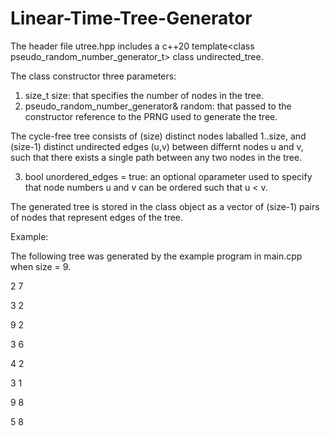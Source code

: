 # Linear-Time-Tree-Generator

The header file utree.hpp includes a c++20 template\<class pseudo_random_number_generator_t\> class undirected_tree.

The class constructor three parameters:

1. size_t size: that specifies the number of nodes in the tree.
2. pseudo_random_number_generator& random: that passed to the constructor reference to the PRNG used to generate the tree. 

The cycle-free tree consists of (size) distinct nodes laballed 1..size, and (size-1) distinct undirected edges (u,v) between differnt nodes u and v, such that there exists a single path between any two nodes in the tree. 

3. bool unordered_edges = true: an optional oparameter used to specify that node numbers u and v can be ordered such that u < v.

The generated tree is stored in the class object as a vector of (size-1) pairs of nodes that represent edges of the tree. 
  
Example:
  
The following tree was generated by the example program in main.cpp when size = 9.
  
2 7
  
3 2
  
9 2
  
3 6
  
4 2
  
3 1
  
9 8
  
5 8
